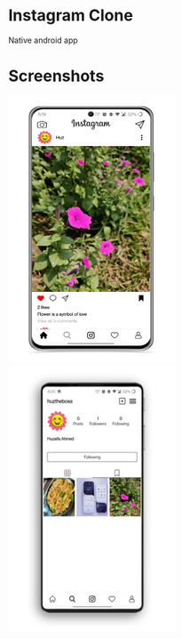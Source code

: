 # Instagram Clone

Native android app

# Screenshots
<img src="samples/screenshot_1.jpg" width="300" height="480">
<img src="samples/screenshot_2.jpg" width="300" height="480">
